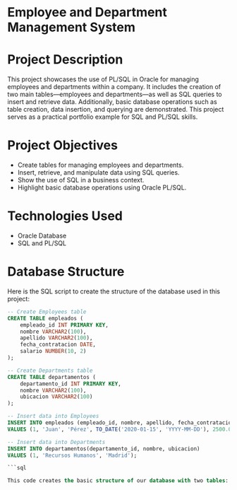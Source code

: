 # Employee and Department Management System
# Project Description
This project showcases the use of PL/SQL in Oracle for managing employees and departments within a company. It includes the creation of two main tables—employees and departments—as well as SQL queries to insert and retrieve data. Additionally, basic database operations such as table creation, data insertion, and querying are demonstrated. This project serves as a practical portfolio example for SQL and PL/SQL skills.

# Project Objectives
* Create tables for managing employees and departments.
* Insert, retrieve, and manipulate data using SQL queries.
* Show the use of SQL in a business context.
* Highlight basic database operations using Oracle PL/SQL.

# Technologies Used
* Oracle Database
* SQL and PL/SQL

# Database Structure

Here is the SQL script to create the structure of the database used in this project:

```sql
-- Create Employees table
CREATE TABLE empleados (
    empleado_id INT PRIMARY KEY,
    nombre VARCHAR2(100),
    apellido VARCHAR2(100),
    fecha_contratacion DATE,
    salario NUMBER(10, 2)
);

-- Create Departments table
CREATE TABLE departamentos (
    departamento_id INT PRIMARY KEY,
    nombre VARCHAR2(100),
    ubicacion VARCHAR2(100)
);

-- Insert data into Employees
INSERT INTO empleados (empleado_id, nombre, apellido, fecha_contratacion, salario)
VALUES (1, 'Juan', 'Pérez', TO_DATE('2020-01-15', 'YYYY-MM-DD'), 2500.00);

-- Insert data into Departments
INSERT INTO departamentos(departamento_id, nombre, ubicacion)
VALUES (1, 'Recursos Humanos', 'Madrid');

```sql

This code creates the basic structure of our database with two tables: empleados (employees) and departamentos (departments), and inserts initial records into them.
